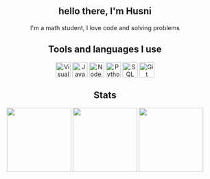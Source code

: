 <div align=center>
<h2> hello there, I'm Husni</h2>
<p> I'm a math student, I love code and solving problems </p> 

## **Tools and languages I use**
 
<img align="center" alt="Visual Studio Code" width="35px" src="https://cdn.jsdelivr.net/gh/devicons/devicon/icons/vscode/vscode-original.svg" />
 
<img align="center" alt="JavaScript" width="35px" src="https://media.discordapp.net/attachments/816669196565741629/913910992478556231/javascript-2752148-2284965.png" />
 
<img align="center" alt="Node.js" width="35px" src="https://cdn.jsdelivr.net/gh/devicons/devicon/icons/nodejs/nodejs-original.svg" />

<img align="center" alt="Python" width="35px" src="https://seeklogo.com/images/P/python-logo-A32636CAA3-seeklogo.com.png" />
 
<img align="center" alt="SQL" width="35px" src="https://media.discordapp.net/attachments/816669196565741629/891398598040879164/315102_sql_file_icon.png?width=487&height=487" />
 
<img align="center" alt="Git" width="35px" src="https://git-scm.com/images/logos/downloads/Git-Icon-1788C.png" />




## **Stats**
<!-- ![Anurag's GitHub stats](https://github-readme-stats.vercel.app/api?username=husfuu&show_icons=true&theme=calm) -->
<img height="150em" src="https://github-readme-stats.vercel.app/api?username=husfuu&show_icons=true&theme=calm"/>
<img height="150em" src="https://github-readme-stats.vercel.app/api/top-langs/?username=husfuu&layout=compact&theme=calm"/>

<img height="150em" src="https://github-readme-streak-stats.herokuapp.com?user=husfuu&theme=calm&date_format=M%20j%5B%2C%20Y%5D"/>
 
<!-- [![GitHub Streak](https://github-readme-streak-stats.herokuapp.com?user=husfuu&theme=calm&date_format=M%20j%5B%2C%20Y%5D)](https://git.io/streak-stats)
<!-- <br> -->

<!-- graph -->

<!--  [![Ashutosh's github activity graph](https://activity-graph.herokuapp.com/graph?username=husfuu&theme=dracula)](https://github.com/ashutosh00710/github-readme-activity-graph)
 -->

